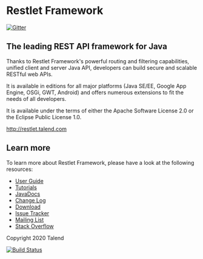 # Restlet Framework
[![Gitter](https://badges.gitter.im/restlet-framework/community.svg)](https://gitter.im/restlet-framework/community?utm_source=badge&utm_medium=badge&utm_campaign=pr-badge)
## The leading REST API framework for Java

Thanks to Restlet Framework's powerful routing and filtering capabilities, unified client and server Java API, developers can build secure and scalable RESTful web APIs.

It is available in editions for all major platforms (Java SE/EE, Google App Engine, OSGi, GWT, Android) and offers numerous extensions to fit the needs of all developers.

It is available under the terms of either the Apache Software License 2.0 or the Eclipse Public License 1.0.

http://restlet.talend.com

## Learn more

To learn more about Restlet Framework, please have a look at the following resources:

* [User Guide](https://restlet.talend.com/documentation/user-guide/2.4/)
* [Tutorials](https://restlet.talend.com/documentation/tutorials/2.4/)
* [JavaDocs](https://restlet.talend.com/documentation/javadocs/2.4/)
* [Change Log](https://restlet.talend.com/documentation/2.4/changelog)
* [Download](https://restlet.talend.com/downloads/current/)
* [Issue Tracker](https://github.com/restlet/restlet-framework-java/issues)
* [Mailing List](https://groups.google.com/a/restlet.org/forum/#!forum/framework-discuss)
* [Stack Overflow](http://stackoverflow.com/questions/tagged/restlet)

Copyright 2020 Talend

[![Build Status](https://travis-ci.org/restlet/restlet-framework-java.svg?branch=2.4)](https://travis-ci.org/restlet/restlet-framework-java)
